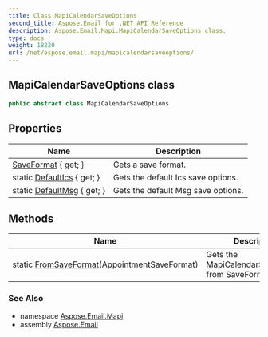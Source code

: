 ```yaml
---
title: Class MapiCalendarSaveOptions
second_title: Aspose.Email for .NET API Reference
description: Aspose.Email.Mapi.MapiCalendarSaveOptions class. 
type: docs
weight: 18220
url: /net/aspose.email.mapi/mapicalendarsaveoptions/
---
```

## MapiCalendarSaveOptions class

```csharp
public abstract class MapiCalendarSaveOptions
```

## Properties

| Name | Description |
| --- | --- |
| [SaveFormat](../../aspose.email.mapi/mapicalendarsaveoptions/saveformat/) { get; } | Gets a save format. |
| static [DefaultIcs](../../aspose.email.mapi/mapicalendarsaveoptions/defaultics/) { get; } | Gets the default Ics save options. |
| static [DefaultMsg](../../aspose.email.mapi/mapicalendarsaveoptions/defaultmsg/) { get; } | Gets the default Msg save options. |

## Methods

| Name | Description |
| --- | --- |
| static [FromSaveFormat](../../aspose.email.mapi/mapicalendarsaveoptions/fromsaveformat/)(AppointmentSaveFormat) | Gets the MapiCalendarSaveOptions from SaveFormat. |

### See Also

* namespace [Aspose.Email.Mapi](../../aspose.email.mapi/)
* assembly [Aspose.Email](../../)


